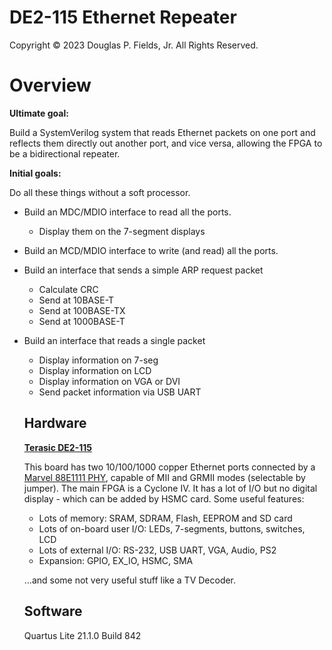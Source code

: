 # DE2-115 Ethernet Repeater

Copyright &copy; 2023 Douglas P. Fields, Jr. All Rights Reserved.

# Overview

**Ultimate goal:**

Build a SystemVerilog system that reads Ethernet packets on one port and
reflects them directly out another port, and vice versa, allowing the
FPGA to be a bidirectional repeater.

**Initial goals:**

Do all these things without a soft processor.

* Build an MDC/MDIO interface to read all the ports.
  * Display them on the 7-segment displays
* Build an MCD/MDIO interface to write (and read) all the ports.
* Build an interface that sends a simple ARP request packet
  * Calculate CRC
  * Send at 10BASE-T
  * Send at 100BASE-TX
  * Send at 1000BASE-T
* Build an interface that reads a single packet
  * Display information on 7-seg
  * Display information on LCD
  * Display information on VGA or DVI
  * Send packet information via USB UART

  ## Hardware

  **[Terasic DE2-115](https://www.terasic.com.tw/cgi-bin/page/archive.pl?Language=English&CategoryNo=139&No=502&PartNo=4)**

  This board has two 10/100/1000 copper Ethernet ports connected by a 
  [Marvel 88E1111 PHY](https://www.marvell.com/content/dam/marvell/en/public-collateral/transceivers/marvell-phys-transceivers-alaska-88e1111-datasheet.pdf),
  capable of MII and GRMII modes (selectable by jumper). The main FPGA is
  a Cyclone IV. It has a lot of I/O but no digital display - which can be
  added by HSMC card. Some useful features:
  
  * Lots of memory: SRAM, SDRAM, Flash, EEPROM and SD card
  * Lots of on-board user I/O: LEDs, 7-segments, buttons, switches, LCD
  * Lots of external I/O: RS-232, USB UART, VGA, Audio, PS2
  * Expansion: GPIO, EX_IO, HSMC, SMA

  ...and some not very useful stuff like a TV Decoder.

  ## Software

  Quartus Lite 21.1.0 Build 842